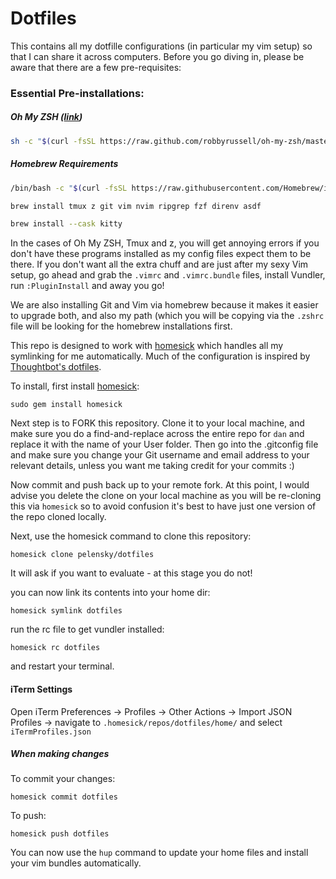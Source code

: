 # Dotfiles

This contains all my dotfille configurations (in particular my vim setup) so that I can share it across computers. Before you go diving in, please be aware that there are a few pre-requisites:

### Essential Pre-installations:

##### Oh My ZSH ([link](http://ohmyz.sh/))
```bash
sh -c "$(curl -fsSL https://raw.github.com/robbyrussell/oh-my-zsh/master/tools/install.sh)"
```
##### Homebrew Requirements
```bash
/bin/bash -c "$(curl -fsSL https://raw.githubusercontent.com/Homebrew/install/HEAD/install.sh)"
```
```bash
brew install tmux z git vim nvim ripgrep fzf direnv asdf
```
```bash
brew install --cask kitty
```

In the cases of Oh My ZSH, Tmux and z, you will get annoying errors if you don't have these programs installed as my config files expect them to be there. If you don't want all the extra chuff and are just after my sexy Vim setup, go ahead and grab the `.vimrc` and `.vimrc.bundle` files, install Vundler, run `:PluginInstall` and away you go!

We are also installing Git and Vim via homebrew because it makes it easier to upgrade both, and also my path (which you will be copying via the `.zshrc` file will be looking for the homebrew installations first.

This repo is designed to work with [homesick](https://github.com/technicalpickles/homesick) which handles all my symlinking for me automatically. Much of the configuration is inspired by [Thoughtbot's dotfiles](https://github.com/thoughtbot/dotfiles).

To install, first install [homesick](https://github.com/technicalpickles/homesick):

    sudo gem install homesick

Next step is to FORK this repository. Clone it to your local machine, and make sure you do a find-and-replace across the entire repo for `dan` and replace it with the name of your User folder. Then go into the .gitconfig file and make sure you change your Git username and email address to your relevant details, unless you want me taking credit for your commits :)

Now commit and push back up to your remote fork. At this point, I would advise you delete the clone on your local machine as you will be re-cloning this via `homesick` so to avoid confusion it's best to have just one version of the repo cloned locally.

Next, use the homesick command to clone this repository:

    homesick clone pelensky/dotfiles

It will ask if you want to evaluate - at this stage you do not! 

you can now link its contents into your home dir:

    homesick symlink dotfiles

run the rc file to get vundler installed:

    homesick rc dotfiles

and restart your terminal.


#### iTerm Settings
Open iTerm Preferences -> Profiles -> Other Actions -> Import JSON Profiles ->
navigate to `.homesick/repos/dotfiles/home/` and select `iTermProfiles.json`

##### When making changes

To commit your changes:

    homesick commit dotfiles

To push:

    homesick push dotfiles

You can now use the `hup` command to update your home files and install your vim bundles automatically.
